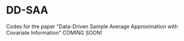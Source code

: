 # DD-SAA
Codes for the paper "Data-Driven Sample Average Approximation with Covariate Information"
COMING SOON!
